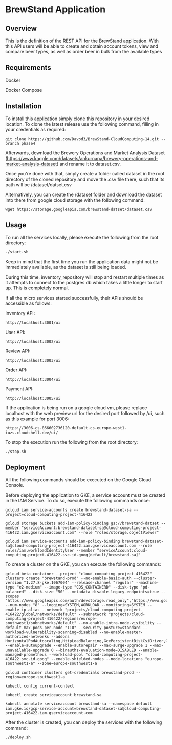# BrewStand Application

## Overview
This is the definition of the REST API for the BrewStand application. With this API users will be able to 
create and obtain account tokens, view and compare beer types, as well as order beer in bulk from the
available types

## Requirements
Docker

Docker Compose

## Installation

To install this application simply clone this repository in your desired location. To clone the latest release use the following command, filling in your credentials as required:

```
git clone https://github.com/Davod3/BrewStand-CloudComputing-14.git --branch phase4
```

Afterwards, download the Brewery Operations and Market Analysis Dataset (https://www.kaggle.com/datasets/ankurnapa/brewery-operations-and-market-analysis-dataset) and rename it to dataset.csv.

Once you're done with that, simply create a folder called dataset in the root directory of the cloned repository and move the .csv file there, 
such that its path will be /dataset/datset.csv

Alternatively, you can create the /dataset folder and download the dataset into there from google cloud storage with the following command:

```
wget https://storage.googleapis.com/brewstand-datset/dataset.csv
```

## Usage
To run all the services locally, please execute the following from the root directory:

```
./start.sh
```

Keep in mind that the first time you run the application data might not be immediately available, as the dataset is still being loaded.

During this time, inventory_repository will stop and restart multiple times as it attempts to connect to the postgres db which takes a little longer to start up. This is completely normal.

If all the micro services started successfully, their APIs should be accessible as follows:

Inventory API:
```
http://localhost:3001/ui
```

User API:
```
http://localhost:3002/ui
```

Review API:
```
http://localhost:3003/ui
```

Order API:
```
http://localhost:3004/ui
```

Payment API:
```
http://localhost:3005/ui
```

If the application is being run on a google cloud vm, please replace localhost with the web preview url for the desired port followed by /ui, such as this example for port 3006:

```
https://3006-cs-866602736120-default.cs-europe-west1-iuzs.cloudshell.dev/ui/
```

To stop the execution run the following from the root directory:

```
./stop.sh
```

## Deployment

All the following commands should be executed on the Google Cloud Console.

Before deploying the application to GKE, a service account must be created in the IAM Service. To do so, execute the following commands once:

```
gcloud iam service-accounts create brewstand-dataset-sa --project=cloud-computing-project-416422
```

```
gcloud storage buckets add-iam-policy-binding gs://brewstand-datset --member "serviceAccount:brewstand-dataset-sa@cloud-computing-project-416422.iam.gserviceaccount.com" --role "roles/storage.objectViewer"
```

```
gcloud iam service-accounts add-iam-policy-binding brewstand-dataset-sa@cloud-computing-project-416422.iam.gserviceaccount.com --role roles/iam.workloadIdentityUser --member "serviceAccount:cloud-computing-project-416422.svc.id.goog[default/brewstand-sa]"
```


To create a cluster on the GKE, you can execute the following commands:

```
gcloud beta container --project "cloud-computing-project-416422" clusters create "brewstand-prod" --no-enable-basic-auth --cluster-version "1.27.8-gke.1067004" --release-channel "regular" --machine-type "e2-medium" --image-type "COS_CONTAINERD" --disk-type "pd-balanced" --disk-size "50" --metadata disable-legacy-endpoints=true --scopes "https://www.googleapis.com/auth/devstorage.read_only","https://www.googleapis.com/auth/logging.write","https://www.googleapis.com/auth/monitoring","https://www.googleapis.com/auth/servicecontrol","https://www.googleapis.com/auth/service.management.readonly","https://www.googleapis.com/auth/trace.append" --num-nodes "8" --logging=SYSTEM,WORKLOAD --monitoring=SYSTEM --enable-ip-alias --network "projects/cloud-computing-project-416422/global/networks/default" --subnetwork "projects/cloud-computing-project-416422/regions/europe-southwest1/subnetworks/default" --no-enable-intra-node-visibility --default-max-pods-per-node "110" --security-posture=standard --workload-vulnerability-scanning=disabled --no-enable-master-authorized-networks --addons HorizontalPodAutoscaling,HttpLoadBalancing,GcePersistentDiskCsiDriver,GcsFuseCsiDriver --enable-autoupgrade --enable-autorepair --max-surge-upgrade 1 --max-unavailable-upgrade 0 --binauthz-evaluation-mode=DISABLED --enable-managed-prometheus --workload-pool "cloud-computing-project-416422.svc.id.goog" --enable-shielded-nodes --node-locations "europe-southwest1-a" --zone=europe-southwest1-a 
```

```
gcloud container clusters get-credentials brewstand-prod --region=europe-southwest1-a
```

```
kubectl config current-context
```

```
kubectl create serviceaccount brewstand-sa
```

```
kubectl annotate serviceaccount brewstand-sa --namespace default iam.gke.io/gcp-service-account=brewstand-dataset-sa@cloud-computing-project-416422.iam.gserviceaccount.com
```

After the cluster is created, you can deploy the services with the following command:

```
./deploy.sh
```



